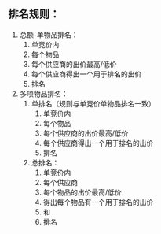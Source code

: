 ## 排名规则：

1. 总额-单物品排名：
   1. 单竞价内
   2. 每个物品   
   3. 每个供应商的出价最高/低价
   4. 每个供应商得出一个用于排名的出价
   5. 排名
2. 多项物品排名：
   1. 单排名（规则与单竞价单物品排名一致）
      1. 单竞价内
      2. 每个物品   
      3. 每个供应商的出价最高/低价
      4. 每个供应商得出一个用于排名的出价
      5. 排名
   2. 总排名：
      1. 单竞价内
      2. 每个供应商
      3. 每个物品的出价最高/低价
      4. 得出每个物品有一个用于排名的出价
      5. 和
      6. 排名


